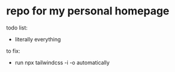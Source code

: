 # repo for my personal homepage
todo list:
- literally everything

to fix:
- run npx tailwindcss -i -o automatically
